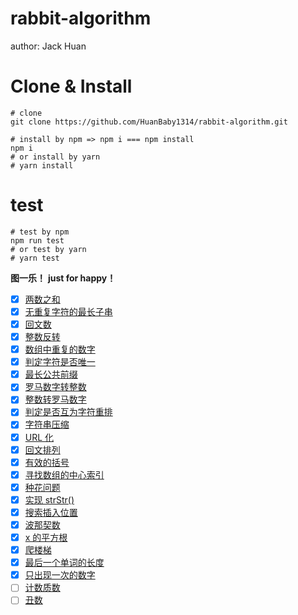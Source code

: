 # rabbit-algorithm

author: Jack Huan

# Clone & Install

```shell
# clone
git clone https://github.com/HuanBaby1314/rabbit-algorithm.git
```

```shell
# install by npm => npm i === npm install
npm i
# or install by yarn
# yarn install
```

# test

```shell
# test by npm
npm run test
# or test by yarn
# yarn test
```

**图一乐！**
**just for happy！**

- [x] [两数之和](https://github.com/HuanBaby1314/rabbit-algorithm/tree/main/algorithm/twoSum)
- [x] [无重复字符的最长子串](https://github.com/HuanBaby1314/rabbit-algorithm/tree/main/algorithm/longestSubstring)
- [x] [回文数](https://github.com/HuanBaby1314/rabbit-algorithm/tree/main/algorithm/isPalindrome)
- [x] [整数反转](https://github.com/HuanBaby1314/rabbit-algorithm/tree/main/algorithm/intReverse)
- [x] [数组中重复的数字](https://github.com/HuanBaby1314/rabbit-algorithm/tree/main/algorithm/repeatNum)
- [x] [判定字符是否唯一](https://github.com/HuanBaby1314/rabbit-algorithm/tree/main/algorithm/strIsUnique)
- [x] [最长公共前缀](https://github.com/HuanBaby1314/rabbit-algorithm/tree/main/algorithm/longestCommonPre)
- [x] [罗马数字转整数](https://github.com/HuanBaby1314/rabbit-algorithm/tree/main/algorithm/romanToInt)
- [x] [整数转罗马数字](https://github.com/HuanBaby1314/rabbit-algorithm/tree/main/algorithm/intToRoman)
- [x] [判定是否互为字符重排](https://github.com/HuanBaby1314/rabbit-algorithm/tree/main/algorithm/stringRepeatPermutation)
- [x] [字符串压缩](https://github.com/HuanBaby1314/rabbit-algorithm/tree/main/algorithm/stringCompress)
- [x] [URL 化](https://github.com/HuanBaby1314/rabbit-algorithm/tree/main/algorithm/stringToUrl)
- [x] [回文排列](https://github.com/HuanBaby1314/rabbit-algorithm/tree/main/algorithm/palindromePermutation)
- [x] [有效的括号](https://github.com/HuanBaby1314/rabbit-algorithm/tree/main/algorithm/validParentheses)
- [x] [寻找数组的中心索引](https://github.com/HuanBaby1314/rabbit-algorithm/tree/main/algorithm/findPivotIndex)
- [x] [种花问题](https://github.com/HuanBaby1314/rabbit-algorithm/tree/main/algorithm/canPlaceFlowers)
- [x] [实现 strStr()](https://github.com/HuanBaby1314/rabbit-algorithm/tree/main/algorithm/implementStrstr)
- [x] [搜索插入位置](https://github.com/HuanBaby1314/rabbit-algorithm/tree/main/algorithm/searchInsertPosition)
- [x] [波那契数](https://github.com/HuanBaby1314/rabbit-algorithm/tree/main/algorithm/fibonacciNumber)
- [x] [x 的平方根](https://github.com/HuanBaby1314/rabbit-algorithm/tree/main/algorithm/sqrtx)
- [x] [爬楼梯](https://github.com/HuanBaby1314/rabbit-algorithm/tree/main/algorithm/climbingStairs)
- [x] [最后一个单词的长度](https://github.com/HuanBaby1314/rabbit-algorithm/tree/main/algorithm/lengthOfLastWord)
- [x] [只出现一次的数字](https://github.com/HuanBaby1314/rabbit-algorithm/tree/main/algorithm/singleNumber)
- [ ] [计数质数](https://github.com/HuanBaby1314/rabbit-algorithm/tree/main/algorithm/countPrimes)
- [ ] [丑数](https://github.com/HuanBaby1314/rabbit-algorithm/tree/main/algorithm/uglyNumber)
